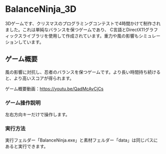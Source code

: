 # BalanceNinja_3D

3Dゲームです、クリスマスのプログラミングコンテストで4時間かけて制作されました。これは単純なバランスを保つゲームであり、
C言語とDirectX11グラフィックスライブラリを使用して作成されています。重力や風の影響もシミュレーションしています。

## ゲーム概要
風の影響に対抗し、忍者のバランスを保つゲームです。より長い時間持ち続けると、より高いスコアが得られます。

ゲーム概要動画：https://youtu.be/QadMcAvCjCs

### ゲーム操作説明
左右方向キーだけで操作します。


### 実行方法
実行フェルダー「BalanceNinja.exe」と素材フェルダー「data」は同じパスにあると実行できます。
